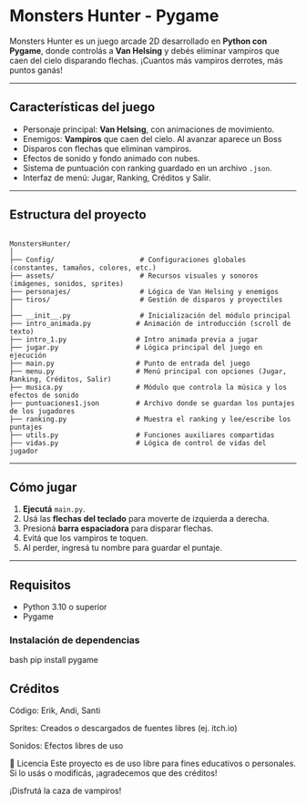 # Monsters Hunter - Pygame

Monsters Hunter es un juego arcade 2D desarrollado en **Python con Pygame**, donde controlás a **Van Helsing** y debés eliminar vampiros que caen del cielo disparando flechas. ¡Cuantos más vampiros derrotes, más puntos ganás!

---

## Características del juego

- Personaje principal: **Van Helsing**, con animaciones de movimiento.
- Enemigos: **Vampiros** que caen del cielo. Al avanzar aparece un Boss
- Disparos con flechas que eliminan vampiros.
- Efectos de sonido y fondo animado con nubes.
- Sistema de puntuación con ranking guardado en un archivo `.json`.
- Interfaz de menú: Jugar, Ranking, Créditos y Salir.

---

## Estructura del proyecto

```text

MonstersHunter/
│
├── Config/                     # Configuraciones globales (constantes, tamaños, colores, etc.)
├── assets/                     # Recursos visuales y sonoros (imágenes, sonidos, sprites)
├── personajes/                 # Lógica de Van Helsing y enemigos
├── tiros/                      # Gestión de disparos y proyectiles
│
├── __init__.py                 # Inicialización del módulo principal
├── intro_animada.py           # Animación de introducción (scroll de texto)
├── intro_1.py                 # Intro animada previa a jugar
├── jugar.py                   # Lógica principal del juego en ejecución
├── main.py                    # Punto de entrada del juego
├── menu.py                    # Menú principal con opciones (Jugar, Ranking, Créditos, Salir)
├── musica.py                  # Módulo que controla la música y los efectos de sonido
├── puntuaciones1.json         # Archivo donde se guardan los puntajes de los jugadores
├── ranking.py                 # Muestra el ranking y lee/escribe los puntajes
├── utils.py                   # Funciones auxiliares compartidas
├── vidas.py                   # Lógica de control de vidas del jugador

```
---

## Cómo jugar

1. **Ejecutá** `main.py`.
2. Usá las **flechas del teclado** para moverte de izquierda a derecha.
3. Presioná **barra espaciadora** para disparar flechas.
4. Evitá que los vampiros te toquen.
5. Al perder, ingresá tu nombre para guardar el puntaje.

---

## Requisitos

- Python 3.10 o superior
- Pygame

### Instalación de dependencias

bash
pip install pygame



## Créditos
Código: Erik, Andi, Santi

Sprites: Creados o descargados de fuentes libres (ej. itch.io)

Sonidos: Efectos libres de uso

📄 Licencia
Este proyecto es de uso libre para fines educativos o personales. Si lo usás o modificás, ¡agradecemos que des créditos!


¡Disfrutá la caza de vampiros!

